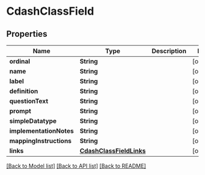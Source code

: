 # CdashClassField

## Properties
Name | Type | Description | Notes
------------ | ------------- | ------------- | -------------
**ordinal** | **String** |  | [optional] 
**name** | **String** |  | [optional] 
**label** | **String** |  | [optional] 
**definition** | **String** |  | [optional] 
**questionText** | **String** |  | [optional] 
**prompt** | **String** |  | [optional] 
**simpleDatatype** | **String** |  | [optional] 
**implementationNotes** | **String** |  | [optional] 
**mappingInstructions** | **String** |  | [optional] 
**links** | [**CdashClassFieldLinks**](CdashClassFieldLinks.md) |  | [optional] 

[[Back to Model list]](../README.md#documentation-for-models) [[Back to API list]](../README.md#documentation-for-api-endpoints) [[Back to README]](../README.md)


